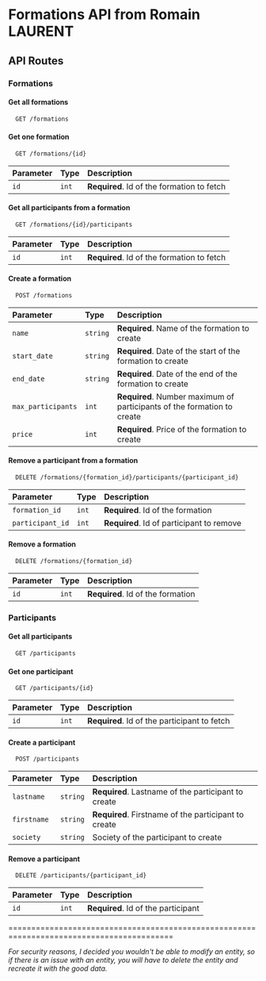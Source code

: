 # Formations API from Romain LAURENT

## API Routes

### Formations

#### Get all formations

```sh
  GET /formations
```

#### Get one formation

```sh
  GET /formations/{id}
```

| Parameter | Type  | Description                                |
| :-------- | :---- | :----------------------------------------- |
| `id`      | `int` | **Required**. Id of the formation to fetch |

#### Get all participants from a formation

```sh
  GET /formations/{id}/participants
```

| Parameter | Type  | Description                                |
| :-------- | :---- | :----------------------------------------- |
| `id`      | `int` | **Required**. Id of the formation to fetch |

#### Create a formation

```sh
  POST /formations
```

| Parameter          | Type     | Description                                                             |
| :----------------- | :------- | :---------------------------------------------------------------------- |
| `name`             | `string` | **Required**. Name of the formation to create                           |
| `start_date`       | `string` | **Required**. Date of the start of the formation to create              |
| `end_date`         | `string` | **Required**. Date of the end of the formation to create                |
| `max_participants` | `int`    | **Required**. Number maximum of participants of the formation to create |
| `price`            | `int`    | **Required**. Price of the formation to create                          |

#### Remove a participant from a formation

```sh
  DELETE /formations/{formation_id}/participants/{participant_id}
```

| Parameter        | Type  | Description                               |
| :--------------- | :---- | :---------------------------------------- |
| `formation_id`   | `int` | **Required**. Id of the formation         |
| `participant_id` | `int` | **Required**. Id of participant to remove |

#### Remove a formation

```sh
  DELETE /formations/{formation_id}
```

| Parameter | Type  | Description                       |
| :-------- | :---- | :-------------------------------- |
| `id`      | `int` | **Required**. Id of the formation |

### Participants

#### Get all participants

```sh
  GET /participants
```

#### Get one participant

```sh
  GET /participants/{id}
```

| Parameter | Type  | Description                                  |
| :-------- | :---- | :------------------------------------------- |
| `id`      | `int` | **Required**. Id of the participant to fetch |

#### Create a participant

```sh
  POST /participants
```

| Parameter   | Type     | Description                                          |
| :---------- | :------- | :--------------------------------------------------- |
| `lastname`  | `string` | **Required**. Lastname of the participant to create  |
| `firstname` | `string` | **Required**. Firstname of the participant to create |
| `society`   | `string` | Society of the participant to create                 |

#### Remove a participant

```sh
  DELETE /participants/{participant_id}
```

| Parameter | Type  | Description                         |
| :-------- | :---- | :---------------------------------- |
| `id`      | `int` | **Required**. Id of the participant |

==========================================================================================

_For security reasons, I decided you wouldn't be able to modify an entity, so if there is an issue with an entity, you will have to delete the entity and recreate it with the good data._
